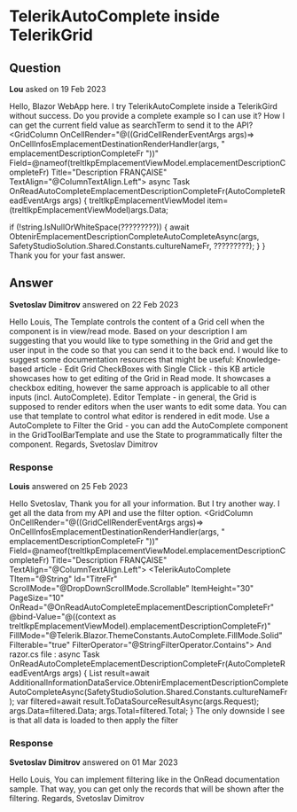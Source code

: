 # TelerikAutoComplete inside TelerikGrid

## Question

**Lou** asked on 19 Feb 2023

Hello, Blazor WebApp here. I try TelerikAutoComplete inside a TelerikGird without success. Do you provide a complete example so I can use it? How I can get the current field value as searchTerm to send it to the API? <GridColumn OnCellRender="@((GridCellRenderEventArgs args)=> OnCellInfosEmplacementDestinationRenderHandler(args, " emplacementDescriptionCompleteFr "))" Field=@nameof(treltlkpEmplacementViewModel.emplacementDescriptionCompleteFr) Title="Description FRANÇAISE" TextAlign="@ColumnTextAlign.Left"> <Template> <TelerikAutoComplete TItem="@String" Id="TitreFr" ScrollMode="@DropDownScrollMode.Scrollable" ItemHeight="30" PageSize="10" OnRead="@OnReadAutoCompleteEmplacementDescriptionCompleteFr" @bind-Value="@((context as treltlkpEmplacementViewModel).emplacementDescriptionCompleteFr)" FillMode="@Telerik.Blazor.ThemeConstants.AutoComplete.FillMode.Solid"> <AutoCompleteSettings> <AutoCompletePopupSettings Height="100px" /> </AutoCompleteSettings> </TelerikAutoComplete> </Template> </GridColumn> async Task OnReadAutoCompleteEmplacementDescriptionCompleteFr(AutoCompleteReadEventArgs args)
{
treltlkpEmplacementViewModel item=(treltlkpEmplacementViewModel)args.Data;

if (!string.IsNullOrWhiteSpace(?????????))
{
await ObtenirEmplacementDescriptionCompleteAutoCompleteAsync(args, SafetyStudioSolution.Shared.Constants.cultureNameFr, ?????????);
}
} Thank you for your fast answer.

## Answer

**Svetoslav Dimitrov** answered on 22 Feb 2023

Hello Louis, The Template controls the content of a Grid cell when the component is in view/read mode. Based on your description I am suggesting that you would like to type something in the Grid and get the user input in the code so that you can send it to the back end. I would like to suggest some documentation resources that might be useful: Knowledge-based article - Edit Grid CheckBoxes with Single Click - this KB article showcases how to get editing of the Grid in Read mode. It showcases a checkbox editing, however the same approach is applicable to all other inputs (incl. AutoComplete). Editor Template - in general, the Grid is supposed to render editors when the user wants to edit some data. You can use that template to control what editor is rendered in edit mode. Use a AutoComplete to Filter the Grid - you can add the AutoComplete component in the GridToolBarTemplate and use the State to programmatically filter the component. Regards, Svetoslav Dimitrov

### Response

**Louis** answered on 25 Feb 2023

Hello Svetoslav, Thank you for all your information. But I try another way. I get all the data from my API and use the filter option. <GridColumn OnCellRender="@((GridCellRenderEventArgs args)=> OnCellInfosEmplacementDestinationRenderHandler(args, " emplacementDescriptionCompleteFr "))" Field=@nameof(treltlkpEmplacementViewModel.emplacementDescriptionCompleteFr) Title="Description FRANÇAISE" TextAlign="@ColumnTextAlign.Left"> <EditorTemplate> <TelerikAutoComplete TItem="@String" Id="TitreFr" ScrollMode="@DropDownScrollMode.Scrollable" ItemHeight="30" PageSize="10" OnRead="@OnReadAutoCompleteEmplacementDescriptionCompleteFr" @bind-Value="@((context as treltlkpEmplacementViewModel).emplacementDescriptionCompleteFr)" FillMode="@Telerik.Blazor.ThemeConstants.AutoComplete.FillMode.Solid" Filterable="true" FilterOperator="@StringFilterOperator.Contains"> <AutoCompleteSettings> <AutoCompletePopupSettings Height="100px" /> </AutoCompleteSettings> </TelerikAutoComplete> </EditorTemplate> </GridColumn> And razor.cs file : async Task OnReadAutoCompleteEmplacementDescriptionCompleteFr(AutoCompleteReadEventArgs args)
{
List <string> result=await AdditionalInformationDataService.ObtenirEmplacementDescriptionCompleteAutoCompleteAsync(SafetyStudioSolution.Shared.Constants.cultureNameFr);
var filtered=await result.ToDataSourceResultAsync(args.Request);
args.Data=filtered.Data;
args.Total=filtered.Total;
} The only downside I see is that all data is loaded to then apply the filter

### Response

**Svetoslav Dimitrov** answered on 01 Mar 2023

Hello Louis, You can implement filtering like in the OnRead documentation sample. That way, you can get only the records that will be shown after the filtering. Regards, Svetoslav Dimitrov
